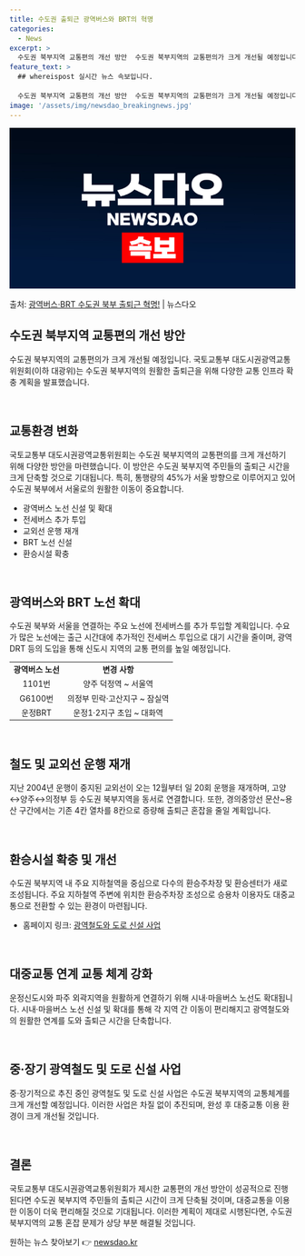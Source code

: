 ```yaml
---
title: 수도권 출퇴근 광역버스와 BRT의 혁명
categories:
  - News
excerpt: >
  수도권 북부지역 교통편의 개선 방안  수도권 북부지역의 교통편의가 크게 개선될 예정입니다. 국토교통부 대도시…
feature_text: >
  ## whereispost 실시간 뉴스 속보입니다.

  수도권 북부지역 교통편의 개선 방안  수도권 북부지역의 교통편의가 크게 개선될 예정입니다. 국토교통부 대도시…
image: '/assets/img/newsdao_breakingnews.jpg'
---
```


![뉴스다오 속보](/assets/img/newsdao_breakingnews.jpg)

<p>출처: <a href="https://newsdao.kr/4089" rel="dofollow">광역버스·BRT 수도권 북부 출퇴근 혁명!</a> | 뉴스다오</p>

<h2 data-ke-size="size26">수도권 북부지역 교통편의 개선 방안</h2>
수도권 북부지역의 교통편의가 크게 개선될 예정입니다. 국토교통부 대도시권광역교통위원회(이하 대광위)는 수도권 북부지역의 원활한 출퇴근을 위해 다양한 교통 인프라 확충 계획을 발표했습니다.

<p data-ke-size="size16">&nbsp;</p>

<h2 data-ke-size="size24">교통환경 변화</h2>
국토교통부 대도시권광역교통위원회는 수도권 북부지역의 교통편의를 크게 개선하기 위해 다양한 방안을 마련했습니다. 이 방안은 수도권 북부지역 주민들의 출퇴근 시간을 크게 단축할 것으로 기대됩니다. 특히, 통행량의 45%가 서울 방향으로 이루어지고 있어 수도권 북부에서 서울로의 원활한 이동이 중요합니다.

<ul>
  <li>광역버스 노선 신설 및 확대</li>
  <li>전세버스 추가 투입</li>
  <li>교외선 운행 재개</li>
  <li>BRT 노선 신설</li>
  <li>환승시설 확충</li>
</ul>

<p data-ke-size="size16">&nbsp;</p>

<h2 data-ke-size="size24">광역버스와 BRT 노선 확대</h2>
수도권 북부와 서울을 연결하는 주요 노선에 전세버스를 추가 투입할 계획입니다. 수요가 많은 노선에는 출근 시간대에 추가적인 전세버스 투입으로 대기 시간을 줄이며, 광역DRT 등의 도입을 통해 신도시 지역의 교통 편의를 높일 예정입니다.

<table>
  <tr>
    <td style="text-align: center; height: 17px;"><b>광역버스 노선</b></td>
    <td style="text-align: center; height: 17px;"><b>변경 사항</b></td>
  </tr>
  <tr>
    <td style="text-align: center; height: 17px;">1101번</td>
    <td style="text-align: center; height: 17px;">양주 덕정역 ~ 서울역</td>
  </tr>
  <tr>
    <td style="text-align: center; height: 17px;">G6100번</td>
    <td style="text-align: center; height: 17px;">의정부 민락·고산지구 ~ 잠실역</td>
  </tr>
  <tr>
    <td style="text-align: center; height: 17px;">운정BRT</td>
    <td style="text-align: center; height: 17px;">운정1·2지구 초입 ~ 대화역</td>
  </tr>
</table>

<p data-ke-size="size16">&nbsp;</p>

<h2 data-ke-size="size24">철도 및 교외선 운행 재개</h2>
지난 2004년 운행이 중지된 교외선이 오는 12월부터 일 20회 운행을 재개하며, 고양↔양주↔의정부 등 수도권 북부지역을 동서로 연결합니다. 또한, 경의중앙선 문산~용산 구간에서는 기존 4칸 열차를 8칸으로 증량해 출퇴근 혼잡을 줄일 계획입니다.

<p data-ke-size="size16">&nbsp;</p>
<h2 data-ke-size="size24">환승시설 확충 및 개선</h2>
수도권 북부지역 내 주요 지하철역을 중심으로 다수의 환승주차장 및 환승센터가 새로 조성됩니다. 주요 지하철역 주변에 위치한 환승주차장 조성으로 승용차 이용자도 대중교통으로 전환할 수 있는 환경이 마련됩니다.

<ul>
  <li>홈페이지 링크: <a href="https://newsdao.kr/4089">광역철도와 도로 신설 사업</a></li>
</ul>

<p data-ke-size="size16">&nbsp;</p>
<h2 data-ke-size="size24">대중교통 연계 교통 체계 강화</h2>
운정신도시와 파주 외곽지역을 원활하게 연결하기 위해 시내·마을버스 노선도 확대됩니다. 시내·마을버스 노선 신설 및 확대를 통해 각 지역 간 이동이 편리해지고 광역철도와의 원활한 연계를 도와 출퇴근 시간을 단축합니다.

<p data-ke-size="size16">&nbsp;</p>
<h2 data-ke-size="size24">중·장기 광역철도 및 도로 신설 사업</h2>
중·장기적으로 추진 중인 광역철도 및 도로 신설 사업은 수도권 북부지역의 교통체계를 크게 개선할 예정입니다. 이러한 사업은 차질 없이 추진되며, 완성 후 대중교통 이용 환경이 크게 개선될 것입니다.

<p data-ke-size="size16">&nbsp;</p>
<h2 data-ke-size="size24">결론</h2>
국토교통부 대도시권광역교통위원회가 제시한 교통편의 개선 방안이 성공적으로 진행된다면 수도권 북부지역 주민들의 출퇴근 시간이 크게 단축될 것이며, 대중교통을 이용한 이동이 더욱 편리해질 것으로 기대됩니다. 이러한 계획이 제대로 시행된다면, 수도권 북부지역의 교통 혼잡 문제가 상당 부분 해결될 것입니다. 

원하는 뉴스 찾아보기 👉 <a href="https://newsdao.kr" rel="dofollow">newsdao.kr</a>


